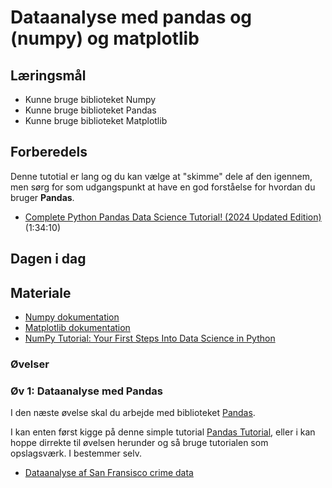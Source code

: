 # Dataanalyse med pandas og (numpy) og matplotlib

## Læringsmål
* Kunne bruge biblioteket Numpy
* Kunne bruge biblioteket Pandas
* Kunne bruge biblioteket Matplotlib

## Forberedels  
Denne tutotial er lang og du kan vælge at "skimme" dele af den igennem, men sørg for som udgangspunkt at have en god forståelse for hvordan du bruger **Pandas**.

* [Complete Python Pandas Data Science Tutorial! (2024 Updated Edition)](https://www.youtube.com/watch?v=2uvysYbKdjM) (1:34:10)

## Dagen i dag


## Materiale
* [Numpy dokumentation](https://numpy.org/doc/stable/user/absolute_beginners.html)
* [Matplotlib dokumentation](https://matplotlib.org/stable/)
* [NumPy Tutorial: Your First Steps Into Data Science in Python](https://realpython.com/numpy-tutorial/#hello-numpy-curving-test-grades-tutorial)

### Øvelser
### Øv 1: Dataanalyse med Pandas

I den næste øvelse skal du arbejde med biblioteket [Pandas](https://www.w3schools.com/python/pandas/default.asp). 

I kan enten først kigge på denne simple tutorial [Pandas Tutorial](https://www.w3schools.com/python/pandas/default.asp), eller i kan  hoppe dirrekte til øvelsen herunder og så bruge tutorialen som opslagsværk. I bestemmer selv.

* [Dataanalyse af San Fransisco crime data](https://github.com/ITAKEA/kode_fra_undervisning_e24/tree/master/python3/Pandas_SF_Crime/exercise_pandas_sf.ipynb)

